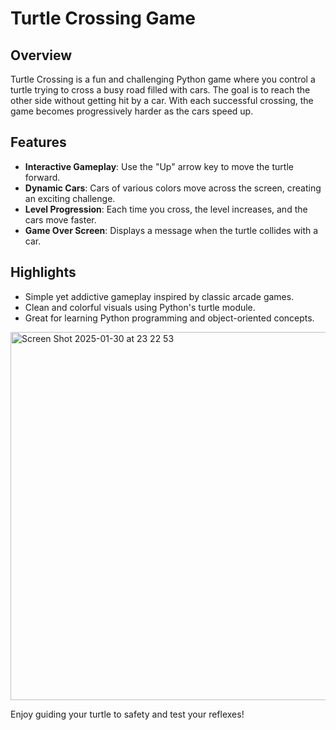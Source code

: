 # Turtle Crossing Game

## Overview

Turtle Crossing is a fun and challenging Python game where you control a turtle trying to cross a busy road filled with cars. The goal is to reach the other side without getting hit by a car. With each successful crossing, the game becomes progressively harder as the cars speed up.

## Features

- **Interactive Gameplay**: Use the "Up" arrow key to move the turtle forward.
- **Dynamic Cars**: Cars of various colors move across the screen, creating an exciting challenge.
- **Level Progression**: Each time you cross, the level increases, and the cars move faster.
- **Game Over Screen**: Displays a message when the turtle collides with a car.

## Highlights

- Simple yet addictive gameplay inspired by classic arcade games.
- Clean and colorful visuals using Python's turtle module.
- Great for learning Python programming and object-oriented concepts.

<img width="589" alt="Screen Shot 2025-01-30 at 23 22 53" src="https://github.com/user-attachments/assets/e3740006-cfb8-48a8-8893-f0c3e6cffd96" />


Enjoy guiding your turtle to safety and test your reflexes!
